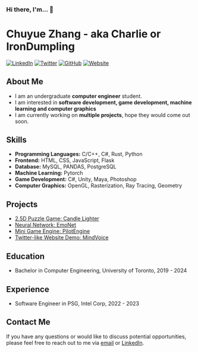### Hi there, I'm... 👋

<!--
**IronDumpling/IronDumpling** is a ✨ _special_ ✨ repository because its `README.md` (this file) appears on your GitHub profile.

Here are some ideas to get you started:

- 🔭 I’m currently working on ...
- 🌱 I’m currently learning ...
- 👯 I’m looking to collaborate on ...
- 🤔 I’m looking for help with ...
- 💬 Ask me about ...
- 📫 How to reach me: ...
- 😄 Pronouns: ...
- ⚡ Fun fact: ...
-->

# Chuyue Zhang - aka Charlie or IronDumpling

[![LinkedIn](https://img.shields.io/badge/LinkedIn-Profile-blue)](https://www.linkedin.com/in/chuyue-zhang-27216a207/)
[![Twitter](https://img.shields.io/twitter/follow/Irondump1ing?style=social)](https://twitter.com/)
[![GitHub](https://img.shields.io/badge/GitHub-Profile-brightgreen)](https://github.com/IronDumpling)
[![Website](https://img.shields.io/badge/Website-Portfolio-orange)](https://www.chuyue.ca/)

## About Me

- I am an undergraduate **computer engineer** student. 
- I am interested in **software development, game development, machine learning and computer graphics**
- I am currently working on **multiple projects**, hope they would come out soon.

## Skills

- **Programming Languages:** C/C++, C#, Rust, Python
- **Frontend:** HTML, CSS, JavaScript, Flask
- **Database:** MySQL, PANDAS, PostgreSQL
- **Machine Learning:** Pytorch
- **Game Development:** C#, Unity, Maya, Photoshop
- **Computer Graphics:** OpenGL, Rasterization, Ray Tracing, Geometry

## Projects

- [2.5D Puzzle Game: Candle Lighter](https://github.com/ECE496-Game-Project/Optics-Cheems)
- [Neural Network: EmoNet](https://github.com/IronDumpling/EmoNet)
- [Mini Game Engine: PilotEngine](https://github.com/IronDumpling/PilotEngine)
- [Twitter-like Website Demo: MindVoice](https://github.com/IronDumpling/MindVoice_Project)

## Education

- Bachelor in Computer Engineering, University of Toronto, 2019 - 2024

## Experience

- Software Engineer in PSG, Intel Corp, 2022 - 2023

## Contact Me

If you have any questions or would like to discuss potential opportunities, please feel free to reach out to me via [email](mailto:chuyuezhang671@gmail.com) or [LinkedIn](https://www.linkedin.com/in/chuyue-zhang-27216a207/).

